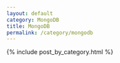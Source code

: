 ```yaml
---
layout: default
category: MongoDB
title: MongoDB
permalink: /category/mongodb
---
```


{% include post_by_category.html %}